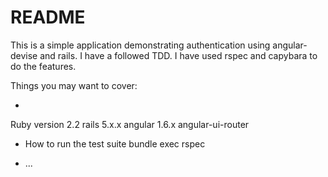 # README

This is a simple application demonstrating authentication using angular-devise and rails. I have a followed TDD. I have used rspec and capybara to do the features.

Things you may want to cover:

* 
Ruby version 2.2
rails 5.x.x
angular 1.6.x
angular-ui-router

* How to run the test suite
bundle exec rspec



* ...
